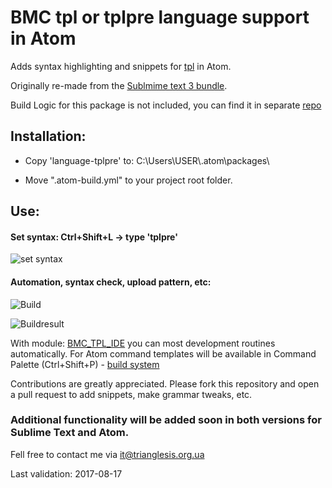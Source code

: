 # BMC tpl or tplpre language support in Atom

Adds syntax highlighting and snippets for [tpl](https://docs.bmc.com/docs/display/DISCO111/The+Pattern+Language+TPL) in Atom.

Originally re-made from the [Sublmime text 3 bundle](https://github.com/triaglesis/bmc_tpl).

Build Logic for this package is not included, you can find it in separate [repo](https://github.com/triaglesis/BMC_TPL_IDE)

## Installation:
- Copy 'language-tplpre' to: C:\Users\USER\\.atom\packages\

- Move ".atom-build.yml" to your project root folder.


## Use:

####  Set syntax: Ctrl+Shift+L -> type 'tplpre'

![set syntax](https://github.com/triaglesis/language-tplpre/blob/master/Pictures/SetSyntax.png)


####  Automation, syntax check, upload pattern, etc:

![Build](https://github.com/triaglesis/language-tplpre/blob/master/Pictures/BuildSystem.png)

![Buildresult](https://github.com/triaglesis/language-tplpre/blob/master/Pictures/BuildSystem_output.png)

With module: [BMC_TPL_IDE](https://github.com/triaglesis/BMC_TPL_IDE) you can most development routines automatically.
For Atom command templates will be available in Command Palette (Ctrl+Shift+P) - [build system](http://sublimetext.info/docs/en/reference/build_systems.html)


Contributions are greatly appreciated. Please fork this repository and open a pull request to add snippets, make grammar tweaks, etc.

### Additional functionality will be added soon in both versions for Sublime Text and Atom.

Fell free to contact me via it@trianglesis.org.ua

Last validation: 2017-08-17
